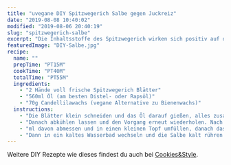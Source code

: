 ```yaml
---
title: "uvegane DIY Spitzwegerich Salbe gegen Juckreiz"
date: "2019-08-08 10:40:02"
modified: "2019-08-06 20:40:19"
slug: "spitzwegerich-salbe"
excerpt: "Die Inhaltsstoffe des Spitzwegerich wirken sich positiv auf die Wundheilung aus und können auch Juckreiz wunderbar lindern - besonders im Sommer bei Mückenstichen oder auch bei Verbrennungen schafft die DIY Salbe sehr gute Abhilfe. "
featuredImage: "DIY-Salbe.jpg"
recipe:
  name: ""
  prepTime: "PT15M"
  cookTime: "PT40M"
  totalTime: "PT55M"
  ingredients:
    - "2 Hände voll frische Spitzwegerich Blätter"
    - "560ml Öl (am besten Distel- oder Rapsöl)"
    - "70g Candellilawachs (vegane Alternative zu Bienenwachs)"
  instructions:
    - "Die Blätter klein schneiden und das Öl darauf gießen, alles zusammen in einem Topf erhitzen. Das Öl nicht zu heiß werden lassen, es sollte nur simmern, aber nicht kochen. Auf kleiner Flamme die Blätter im Öl für 15 Minuten \"ausziehen\" lassen (einen Ölauszug machen)."
    - "Danach abkühlen lassen und den Vorgang erneut wiederholen. Nach dem zweiten Auskühlen durch ein Mulltuch in einen Messbecher filtern."
    - "ml davon abmessen und in einen kleinen Topf umfüllen, danach das Candellilawachs zugeben und alles in einem heißen Wasserbad schmelzen."
    - "Dann in ein kaltes Wasserbad wechseln und die Salbe kalt rühren. Zuletzt in ein steriles Glas abfüllen."
---
```


Weitere DIY Rezepte wie dieses findest du auch bei [Cookies&Style](https://cookiesandstyle.at).